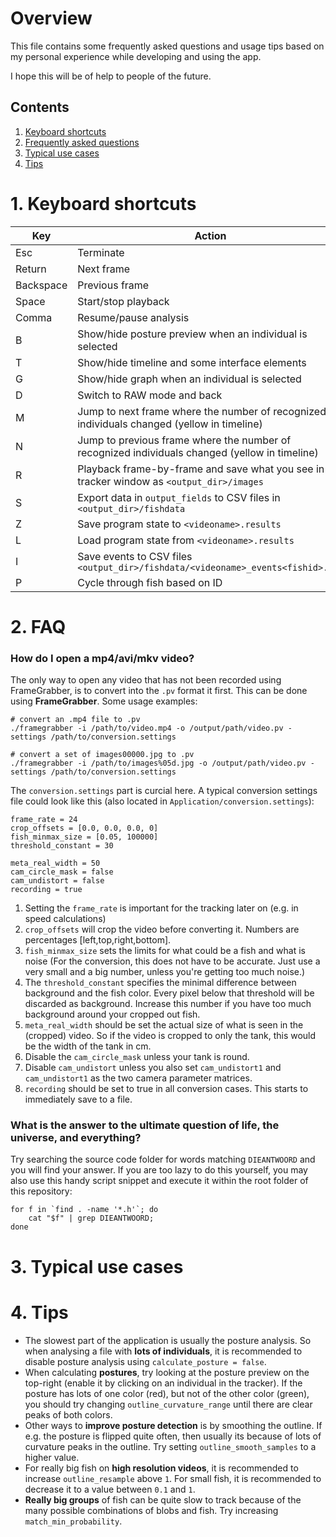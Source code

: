 # Overview

This file contains some frequently asked questions and usage tips based
on my personal experience while developing and using the app.

I hope this will be of help to people of the future.

## Contents

1. [Keyboard shortcuts](#keys)
2. [Frequently asked questions](#faq)
3. [Typical use cases](#uses)
4. [Tips](#tips)

<a name="keys"></a>
# 1. Keyboard shortcuts
| Key       | Action                                                                                         |
|-----------|------------------------------------------------------------------------------------------------|
| Esc       | Terminate                                                                                      |
| Return    | Next frame                                                                                     |
| Backspace | Previous frame                                                                                 |
| Space     | Start/stop playback                                                                            |
| Comma     | Resume/pause analysis                                                                          |
| B         | Show/hide posture preview when an individual is selected                                       |
| T         | Show/hide timeline and some interface elements                                                 |
| G         | Show/hide graph when an individual is selected                                                 |
| D         | Switch to RAW mode and back                                                                    |
| M         | Jump to next frame where the number of recognized individuals changed (yellow in timeline)     |
| N         | Jump to previous frame where the number of recognized individuals changed (yellow in timeline) |
| R         | Playback frame-by-frame and save what you see in the tracker window as `<output_dir>/images`   |
| S         | Export data in `output_fields` to CSV files in `<output_dir>/fishdata`                         |
| Z         | Save program state to `<videoname>.results`                                                    |
| L         | Load program state from `<videoname>.results`                                                  |
| I         | Save events to CSV files `<output_dir>/fishdata/<videoname>_events<fishid>.csv`                |
| P         | Cycle through fish based on ID

<a name="faq"></a>
# 2. FAQ
### How do I open a mp4/avi/mkv video?
The only way to open any video that has not been recorded using FrameGrabber, is to convert into the `.pv` format it first. 
This can be done using **FrameGrabber**. Some usage examples:

```
# convert an .mp4 file to .pv
./framegrabber -i /path/to/video.mp4 -o /output/path/video.pv -settings /path/to/conversion.settings

# convert a set of images00000.jpg to .pv
./framegrabber -i /path/to/images%05d.jpg -o /output/path/video.pv -settings /path/to/conversion.settings
```

The `conversion.settings` part is curcial here. A typical conversion settings file could look like this (also located in `Application/conversion.settings`):

```
frame_rate = 24
crop_offsets = [0.0, 0.0, 0.0, 0]
fish_minmax_size = [0.05, 100000]
threshold_constant = 30

meta_real_width = 50
cam_circle_mask = false
cam_undistort = false
recording = true
```

1. Setting the `frame_rate` is important for the tracking later on (e.g. in speed calculations)
2. `crop_offsets` will crop the video before converting it. Numbers are percentages [left,top,right,bottom].
3. `fish_minmax_size` sets the limits for what could be a fish and what is noise (For the conversion, this does not have to be accurate. Just use a very small and a big number, unless you're getting too much noise.)
4. The `threshold_constant` specifies the minimal difference between background and the fish color. Every pixel below that threshold will be discarded as background. Increase this number if you have too much background around your cropped out fish.
5. `meta_real_width` should be set the actual size of what is seen in the (cropped) video. So if the video is cropped to only the tank, this would be the width of the tank in cm.
6. Disable the `cam_circle_mask` unless your tank is round.
7. Disable `cam_undistort` unless you also set `cam_undistort1` and `cam_undistort1` as the two camera parameter matrices.
8. `recording` should be set to true in all conversion cases. This starts to immediately save to a file.

### What is the answer to the ultimate question of life, the universe, and everything?
Try searching the source code folder for words matching `DIEANTWOORD` and you will find your answer. If you are too lazy to do this yourself, you may also use this handy script snippet and execute it within the root folder of this repository:

```
for f in `find . -name '*.h'`; do 
    cat "$f" | grep DIEANTWOORD; 
done
```

<a name="uses"></a>
# 3. Typical use cases

<a name="tips"></a>
# 4. Tips

- The slowest part of the application is usually the posture analysis. So when analysing a file with **lots of individuals**, it is recommended to disable posture analysis using `calculate_posture = false`.
- When calculating **postures**, try looking at the posture preview on the top-right (enable it by clicking on an individual in the tracker). If the posture has lots of one color (red), but not of the other color (green), you should try changing `outline_curvature_range` until there are clear peaks of both colors.
- Other ways to **improve posture detection** is by smoothing the outline. If e.g. the posture is flipped quite often, then usually its because of lots of curvature peaks in the outline. Try setting `outline_smooth_samples` to a higher value.
- For really big fish on **high resolution videos**, it is recommended to increase `outline_resample` above `1`. For small fish, it is recommended to decrease it to a value between `0.1` and `1`.
- **Really big groups** of fish can be quite slow to track because of the many possible combinations of blobs and fish. Try increasing `match_min_probability`.
